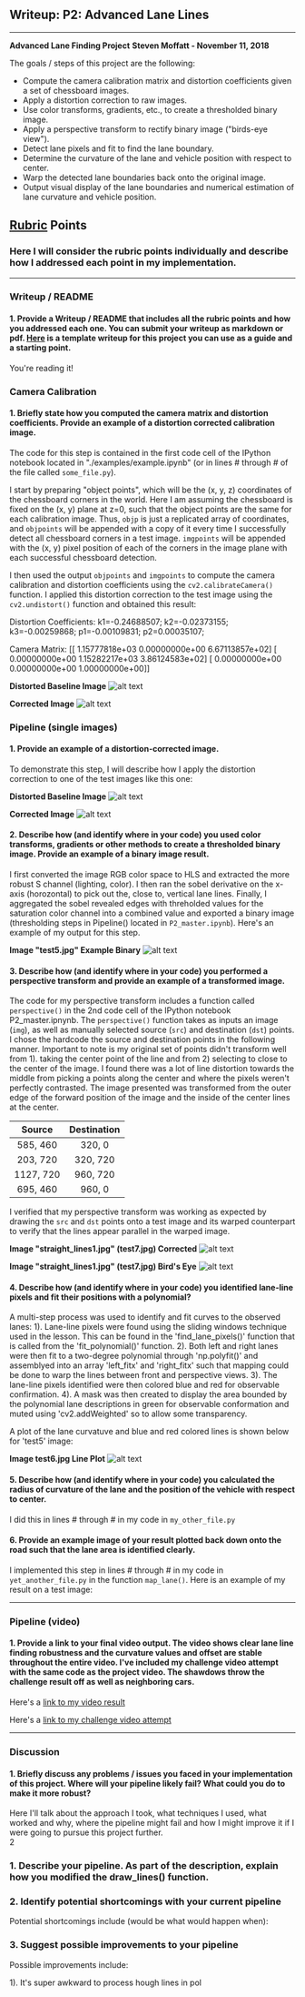 ## Writeup: P2: Advanced Lane Lines
---

**Advanced Lane Finding Project**
**Steven Moffatt - November 11, 2018**

The goals / steps of this project are the following:

* Compute the camera calibration matrix and distortion coefficients given a set of chessboard images.
* Apply a distortion correction to raw images.
* Use color transforms, gradients, etc., to create a thresholded binary image.
* Apply a perspective transform to rectify binary image ("birds-eye view").
* Detect lane pixels and fit to find the lane boundary.
* Determine the curvature of the lane and vehicle position with respect to center.
* Warp the detected lane boundaries back onto the original image.
* Output visual display of the lane boundaries and numerical estimation of lane curvature and vehicle position.

[//]: # (Image References)

[image1]:  ./camera_cal/calibration1.jpg "Distorted"
[image2]:  ./output_images/calibration1-corrected.jpg "Corrected"
[image3]:  ./test_images/test6.jpg "Distorted"
[image4]:  ./output_images/test6-corrected.jpg "Corrected"
[image5]:  ./output_images/test5-binary.jpg "Binary Example"
[image6]:  ./output_images/test7-corrected.jpg "Corrected"
[image7]:  ./output_images/test7-corrected-bird-lines.jpg "Birds Eye"
[image8]:  ./output_images/test6-corrected-bird-binary-curve.jpg "Line Plot"
[image9]:  ./output_images/test7-corrected-bird-lines.jpg "Birds Eye"
[image10]:  ./output_images/test7-corrected-bird-lines.jpg "Birds Eye"


[video1]: ./output_video/P2_video_out.mp4 "Project Video"
[video2]: ./output_video/P2_challenge_video_out.mp4 "Challenge Video"

## [Rubric](https://review.udacity.com/#!/rubrics/571/view) Points

### Here I will consider the rubric points individually and describe how I addressed each point in my implementation.  

---

### Writeup / README

#### 1. Provide a Writeup / README that includes all the rubric points and how you addressed each one.  You can submit your writeup as markdown or pdf.  [Here](https://github.com/udacity/CarND-Advanced-Lane-Lines/blob/master/writeup_template.md) is a template writeup for this project you can use as a guide and a starting point.  

You're reading it!

### Camera Calibration

#### 1. Briefly state how you computed the camera matrix and distortion coefficients. Provide an example of a distortion corrected calibration image.

The code for this step is contained in the first code cell of the IPython notebook located in "./examples/example.ipynb" (or in lines # through # of the file called `some_file.py`).  

I start by preparing "object points", which will be the (x, y, z) coordinates of the chessboard corners in the world. Here I am assuming the chessboard is fixed on the (x, y) plane at z=0, such that the object points are the same for each calibration image.  Thus, `objp` is just a replicated array of coordinates, and `objpoints` will be appended with a copy of it every time I successfully detect all chessboard corners in a test image.  `imgpoints` will be appended with the (x, y) pixel position of each of the corners in the image plane with each successful chessboard detection.  

I then used the output `objpoints` and `imgpoints` to compute the camera calibration and distortion coefficients using the `cv2.calibrateCamera()` function.  I applied this distortion correction to the test image using the `cv2.undistort()` function and obtained this result: 

Distortion Coefficients:
k1=-0.24688507; k2=-0.02373155; k3=-0.00259868;
p1=-0.00109831; p2=0.00035107;

Camera Matrix:
[[  1.15777818e+03   0.00000000e+00   6.67113857e+02]
 [  0.00000000e+00   1.15282217e+03   3.86124583e+02]
 [  0.00000000e+00   0.00000000e+00   1.00000000e+00]]

**Distorted Baseline Image** 
![alt text][image1]

**Corrected Image** 
![alt text][image2]

### Pipeline (single images)

#### 1. Provide an example of a distortion-corrected image.

To demonstrate this step, I will describe how I apply the distortion correction to one of the test images like this one:

**Distorted Baseline Image** 
![alt text][image3]

**Corrected Image** 
![alt text][image4]

#### 2. Describe how (and identify where in your code) you used color transforms, gradients or other methods to create a thresholded binary image.  Provide an example of a binary image result.

I first converted the image RGB color space to HLS and extracted the more robust S channel (lighting, color). I then ran the sobel derivative on the x-axis (horozontal) to pick out the, close to, vertical lane lines.  Finally, I aggregated the sobel revealed edges with threholded values for the saturation color channel into a combined value and exported a binary image (thresholding steps in Pipeline() located in `P2_master.ipynb`).  Here's an example of my output for this step. 

**Image "test5.jpg" Example Binary** 
![alt text][image5]

#### 3. Describe how (and identify where in your code) you performed a perspective transform and provide an example of a transformed image.

The code for my perspective transform includes a function called `perspective()` in the 2nd code cell of the IPython notebook P2_master.ipnynb.  The `perspective()` function takes as inputs an image (`img`), as well as manually selected source (`src`) and destination (`dst`) points.  I chose the hardcode the source and destination points in the following manner.  Important to note is my original set of points didn't transform well from 1). taking the center point of the line and from 2) selecting to close to the center of the image.  I found there was a lot of line distortion towards the middle from picking a points along the center and where the pixels weren't perfectly contrasted. The image presented was transformed from the outer edge of the forward position of the image and the inside of the center lines at the center.   

| Source        | Destination   | 
|:-------------:|:-------------:| 
| 585, 460      | 320, 0        | 
| 203, 720      | 320, 720      |
| 1127, 720     | 960, 720      |
| 695, 460      | 960, 0        |

I verified that my perspective transform was working as expected by drawing the `src` and `dst` points onto a test image and its warped counterpart to verify that the lines appear parallel in the warped image.

**Image "straight_lines1.jpg" (test7.jpg) Corrected** 
![alt text][image6]

**Image "straight_lines1.jpg" (test7.jpg) Bird's Eye**
![alt text][image7]

#### 4. Describe how (and identify where in your code) you identified lane-line pixels and fit their positions with a polynomial?
A multi-step process was used to identify and fit curves to the observed lanes:
1). Lane-line pixels were found using the sliding windows technique used in the lesson.  This can be found in the 'find_lane_pixels()' function that is called from the 'fit_polynomial()' function. 
2). Both left and right lanes were then fit to a two-degree polynomial through 'np.polyfit()' and assemblyed into an array 'left_fitx' and 'right_fitx' such that mapping could be done to warp the lines between front and perspective views.
3). The lane-line pixels identified were then colored blue and red for observable confirmation.
4). A mask was then created to display the area bounded by the polynomial lane descriptions in green for observable conformation and muted using 'cv2.addWeighted' so to allow some transparency. 

A plot of the lane curvatuve and blue and red colored lines is shown below for 'test5' image:

**Image test6.jpg Line Plot**
![alt text][image8]


#### 5. Describe how (and identify where in your code) you calculated the radius of curvature of the lane and the position of the vehicle with respect to center.

I did this in lines # through # in my code in `my_other_file.py`

#### 6. Provide an example image of your result plotted back down onto the road such that the lane area is identified clearly.

I implemented this step in lines # through # in my code in `yet_another_file.py` in the function `map_lane()`.  Here is an example of my result on a test image:



---

### Pipeline (video)

#### 1. Provide a link to your final video output.  The video shows clear lane line finding robustness and the curvature values and offset are stable throughout the entire video.  I've included my challenge video attempt with the same code as the project video. The shawdows throw the challenge result off as well as neighboring cars.

Here's a [link to my video result][video1]

Here's a [link to my challenge video attempt][video2]

---

### Discussion

#### 1. Briefly discuss any problems / issues you faced in your implementation of this project.  Where will your pipeline likely fail?  What could you do to make it more robust?

Here I'll talk about the approach I took, what techniques I used, what worked and why, where the pipeline might fail and how I might improve it if I were going to pursue this project further.  
2

### 1. Describe your pipeline. As part of the description, explain how you modified the draw_lines() function.

### 2. Identify potential shortcomings with your current pipeline


Potential shortcomings include (would be what would happen when): 

### 3. Suggest possible improvements to your pipeline

Possible improvements include:

  1). It's super awkward to process hough lines in pol
